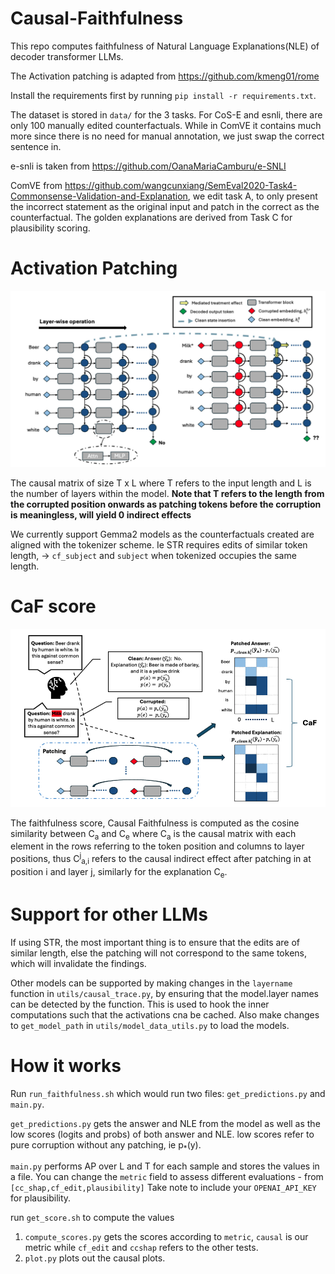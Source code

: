 # Causal-Faithfulness

This repo computes faithfulness of Natural Language Explanations(NLE) of decoder transformer LLMs. 

The Activation patching is adapted from https://github.com/kmeng01/rome

Install the requirements first by running `pip install -r requirements.txt`. 

The dataset is stored in `data/` for the 3 tasks. For CoS-E and esnli, there are only 100 manually edited counterfactuals. While in ComVE it contains much more since there is no need for manual annotation, we just swap the correct sentence in.

e-snli is taken from https://github.com/OanaMariaCamburu/e-SNLI

ComVE from https://github.com/wangcunxiang/SemEval2020-Task4-Commonsense-Validation-and-Explanation, we edit task A, to only present the incorrect statement as the original input and patch in the correct as the counterfactual. The golden explanations are derived from Task C for plausibility scoring.

# Activation Patching

![Alt text](images/activation_patching.png)

The causal matrix of size T x L where T refers to the input length and L is the number of layers within the model. **Note that T refers to the length from the corrupted position onwards as patching tokens before the corruption is meaningless, will yield 0 indirect effects**

We currently support Gemma2 models as the counterfactuals created are aligned with the tokenizer scheme. Ie STR requires edits of similar token length, -> `cf_subject` and `subject` when tokenized occupies the same length.

# CaF score

![Alt text](images/causal_faithfulness.png)

The faithfulness score, Causal Faithfulness is computed as the cosine similarity between C<sub>a</sub> and C<sub>e</sub> where C<sub>a</sub> is the causal matrix with each element in the rows referring to the token position and columns to layer positions, thus C<sup>j</sup><sub>a,i</sub> refers to the causal indirect effect after patching in at position i and layer j, similarly for the explanation C<sub>e</sub>.

# Support for other LLMs

If using STR, the most important thing is to ensure that the edits are of similar length, else the patching will not correspond to the same tokens, which will invalidate the findings.

Other models can be supported by making changes in the `layername` function in `utils/causal_trace.py`, by ensuring that the model.layer names can be detected by the function. This is used to hook the inner computations such that the activations cna be cached. Also make changes to `get_model_path` in `utils/model_data_utils.py` to load the models.

# How it works

Run `run_faithfulness.sh` which would run two files: `get_predictions.py` and `main.py`.

`get_predictions.py` gets the answer and NLE from the model as well as the low scores (logits and probs) of both answer and NLE. low scores refer to pure corruption without any patching, ie p<sub>*</sub>(y).

`main.py` performs AP over L and T for each sample and stores the values in a file. You can change the `metric` field to assess different evaluations - from `[cc_shap,cf_edit,plausibility]` Take note to include your `OPENAI_API_KEY` for plausibility.

run `get_score.sh` to compute the values 

1. `compute_scores.py` gets the scores according to `metric`, `causal` is our metric while `cf_edit` and `ccshap` refers to the other tests.
2. `plot.py` plots out the causal plots.




